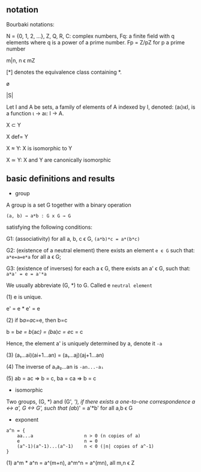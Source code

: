 ## notation

Bourbaki notations: 

N = {0, 1, 2, ...}, Z, Q, R,
C: complex numbers,
Fq: a finite field with q elements where q is a power of a prime number.
Fp = Z/pZ for p a prime number

m|n, n ϵ mZ

[*] denotes the equivalence class containing *.

ø

|S|

Let I and A be sets, a family of elements of A indexed by I, denoted:
(aι)ιϵI, is a function ι → aι: I → A. 

X ⊂ Y

X def= Y

X ≈ Y: X is isomorphic to Y

X ≃ Y: X and Y are canonically isomorphic

## basic definitions and results

- group

A group is a set G together with a binary operation

`(a, b) → a*b : G х G → G`

satisfying the following conditions:

G1: (associativity) for all a, b, c ϵ G,
    `(a*b)*c = a*(b*c)`

G2: (existence of a neutral element) there exists an element `e ϵ G` such that:
    `a*e=a=e*a` for all a ϵ G;

G3: (existence of inverses) for each a ϵ G, there exists an a' ϵ G, such that:
    `a*a' = e = a'*a`

We usually abbreviate (G, *) to G. Called e `neutral element`

(1) e is unique.

e' = e * e' = e

(2) if b*a=a*c=e, then b=c

b = b*e = b*(a*c) = (b*a)*c = e*c = c

Hence, the element a' is uniquely determined by a, denote it `-a`

(3) (a₁...ai)(ai+1...an) = (a₁...aj)(aj+1...an)

(4) The inverse of a₁a₂...an is `-an...-a₁`

(5) ab = ac ⇒ b = c, ba = ca ⇒ b = c

- isomorphic

Two groups, (G, *) and (G', *'), if there exists a one-to-one correspondence a <-> a', G <-> G', such that (a*b)' = a'*b' for all a,b ϵ G

- exponent

```
a^n = {
    aa...a                   n > 0 (n copies of a)
    e                        n = 0
    (a^-1)(a^-1)...(a^-1)    n < 0 (|n| copies of a^-1)
}
```

(1) a^m * a^n = a^(m+n), a^m^n = a^(mn), all m,n ϵ Z

